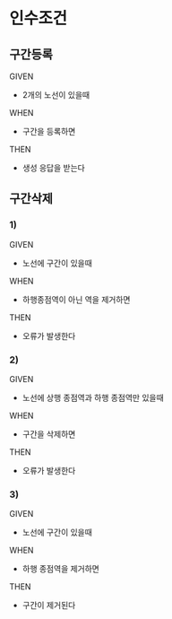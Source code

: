 # 인수조건

## 구간등록 
GIVEN
- 2개의 노선이 있을때

WHEN
- 구간을 등록하면

THEN 
- 생성 응답을 받는다

## 구간삭제

### 1) 
GIVEN
- 노선에 구간이 있을때

WHEN
- 하행종점역이 아닌 역을 제거하면

THEN 
- 오류가 발생한다 


### 2) 
GIVEN
- 노선에 상행 종점역과 하행 종점역만 있을때

WHEN
- 구간을 삭제하면  

THEN
- 오류가 발생한다


### 3) 
GIVEN
- 노선에 구간이 있을때 

WHEN
- 하행 종점역을 제거하면 

THEN
- 구간이 제거된다 


